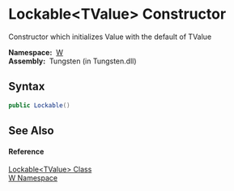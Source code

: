 Lockable&lt;TValue> Constructor
===============================
   
Constructor which initializes Value with the default of TValue


  **Namespace:**  [W][1]  
  **Assembly:**  Tungsten (in Tungsten.dll)

Syntax
------

```csharp
public Lockable()
```


See Also
--------

#### Reference
[Lockable&lt;TValue> Class][2]  
[W Namespace][1]  

[1]: ../README.md
[2]: README.md